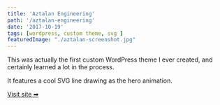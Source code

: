 ```yaml
---
title: 'Aztalan Engineering'
path: '/aztalan-engineering'
date: '2017-10-19'
tags: [wordpress, custom theme, svg ]
featuredImage: "./aztalan-screenshot.jpg"
---
```


This was actually the first custom WordPress theme I ever created, and certainly learned a lot in the process.

It features a cool SVG line drawing as the hero animation.


<a href="http://aztalan.com" class="btn btn-green" target="_blank">Visit site ➡</a>

